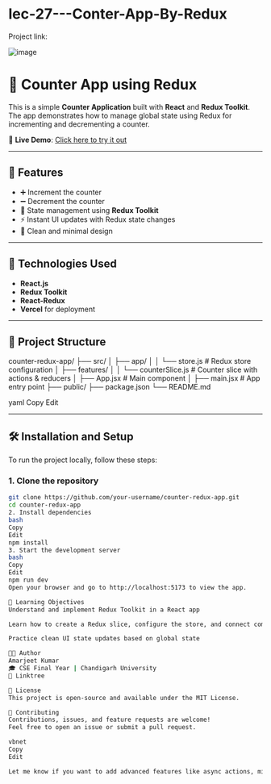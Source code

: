 # lec-27---Conter-App-By-Redux

Project link: 


![image](https://github.com/user-attachments/assets/a4a5fc3b-cb29-4324-984d-53eda42cdb0b)


# 🔢 Counter App using Redux

This is a simple **Counter Application** built with **React** and **Redux Toolkit**. The app demonstrates how to manage global state using Redux for incrementing and decrementing a counter.

🔗 **Live Demo**: [Click here to try it out](https://lec-27-conter-app-by-redux-3q7t.vercel.app/)

---

## 📌 Features

- ➕ Increment the counter
- ➖ Decrement the counter
- 🔄 State management using **Redux Toolkit**
- ⚡ Instant UI updates with Redux state changes
- 🧼 Clean and minimal design

---

## 🚀 Technologies Used

- **React.js**
- **Redux Toolkit**
- **React-Redux**
- **Vercel** for deployment

---

## 📁 Project Structure

counter-redux-app/
├── src/
│ ├── app/
│ │ └── store.js # Redux store configuration
│ ├── features/
│ │ └── counterSlice.js # Counter slice with actions & reducers
│ ├── App.jsx # Main component
│ ├── main.jsx # App entry point
├── public/
├── package.json
└── README.md

yaml
Copy
Edit

---

## 🛠️ Installation and Setup

To run the project locally, follow these steps:

### 1. Clone the repository

```bash
git clone https://github.com/your-username/counter-redux-app.git
cd counter-redux-app
2. Install dependencies
bash
Copy
Edit
npm install
3. Start the development server
bash
Copy
Edit
npm run dev
Open your browser and go to http://localhost:5173 to view the app.

🧠 Learning Objectives
Understand and implement Redux Toolkit in a React app

Learn how to create a Redux slice, configure the store, and connect components using useSelector and useDispatch

Practice clean UI state updates based on global state

👨‍💻 Author
Amarjeet Kumar
🎓 CSE Final Year | Chandigarh University
🔗 Linktree

📄 License
This project is open-source and available under the MIT License.

🤝 Contributing
Contributions, issues, and feature requests are welcome!
Feel free to open an issue or submit a pull request.

vbnet
Copy
Edit

Let me know if you want to add advanced features like async actions, middleware, or persistent state using Redux-Persist.








